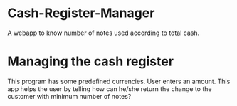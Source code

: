 # Cash-Register-Manager
A webapp to know number of notes used according to total cash.

# Managing the cash register
This program has some predefined currencies.
User enters an amount.
This app helps the user by telling how can he/she return the change to the customer with minimum number of notes?

